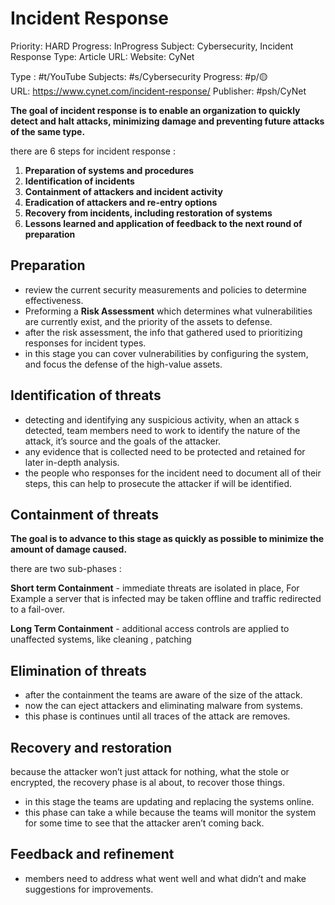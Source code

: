 # Incident Response

Priority: HARD
Progress: InProgress
Subject: Cybersecurity, Incident Response
Type: Article
URL: 
Website: CyNet

Type : #t/YouTube
Subjects: #s/Cybersecurity 
Progress: #p/🟡  
URL: https://www.cynet.com/incident-response/
Publisher: #psh/CyNet

**The goal of incident response is to enable an organization to quickly detect and halt attacks, minimizing damage and preventing future attacks of the same type.**

there are 6 steps for incident response :

1. **Preparation of systems and procedures**
2. **Identification of incidents**
3. **Containment of attackers and incident activity**
4. **Eradication of attackers and re-entry options**
5. **Recovery from incidents, including restoration of systems**
6. **Lessons learned and application of feedback to the next round of preparation**

## Preparation

- review the current security measurements and policies to determine effectiveness.
- Preforming a **Risk Assessment** which determines what vulnerabilities are currently exist, and the priority of the assets to defense.
- after the risk assessment, the info that gathered used to  prioritizing responses for incident types.
- in this stage you can cover vulnerabilities by configuring the system, and focus the defense of the high-value assets.

## **Identification of threats**

- detecting and identifying any suspicious activity, when an attack s detected, team members need to work to identify the nature of the attack, it’s source and the goals of the attacker.
- any evidence that is collected need to be protected and retained for later in-depth analysis.
- the people who responses for the incident need to document all of their steps, this can help to prosecute the attacker if will be identified.

## **Containment of threats**

**The goal is to advance to this stage as quickly as possible to minimize the amount of damage caused.**

there are two sub-phases :

**Short term Containment** - immediate threats are isolated in place, For Example a server that is infected may be taken offline and traffic redirected to a fail-over.

**Long Term Containment** - additional access controls are applied to unaffected systems, like cleaning , patching 

## **Elimination of threats**

- after the containment the teams are aware of the size of the attack.
- now the can eject attackers and eliminating malware from systems.
- this phase is continues until all traces of the attack are removes.

## **Recovery and restoration**

because the attacker won’t just attack for nothing, what the stole or encrypted, the recovery phase is al about, to recover those things.

- in this stage the teams are updating and replacing the systems online.
- this phase can take a while because the teams will monitor the system for some time to see that the attacker aren’t coming back.

## **Feedback and refinement**

- members need to address what went well and what didn’t and make suggestions for improvements.
